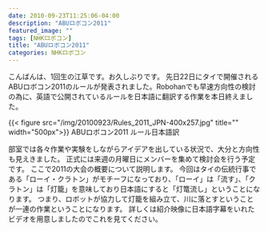 ```yaml
---
date: 2010-09-23T11:25:06-04:00
description: "ABUロボコン2011"
featured_image: ""
tags: [NHKロボコン]
title: "ABUロボコン2011"
categories: NHKロボコン
---
```


こんばんは、1回生の江草です。お久しぶりです。
先日22日にタイで開催されるABUロボコン2011のルールが発表されました。Robohanでも早速方向性の検討の為に、英語で公開されているルールを日本語に翻訳する作業を本日終えました。

{{< figure src="/img/20100923/Rules_2011_JPN-400x257.jpg" title="" width="500px">}}
ABUロボコン2011 ルール日本語訳

部室では各々作業や実験をしながらアイデアを出している状況で、大分と方向性も見えきました。
正式には来週の月曜日にメンバーを集めて検討会を行う予定です。
ここで2011の大会の概要について説明します。
今回はタイの伝統行事である「ローイ・クラトン」がモチーフになっており、「ローイ」は「流す」、「クラトン」は「灯籠」を意味しており日本語にすると「灯篭流し」ということになります。
つまり、ロボットが協力して灯籠を組み立て、川に落とすということが一連の作業ということになります。
詳しくは紹介映像に日本語字幕をいれたビデオを用意しましたのでこれを見てください。
